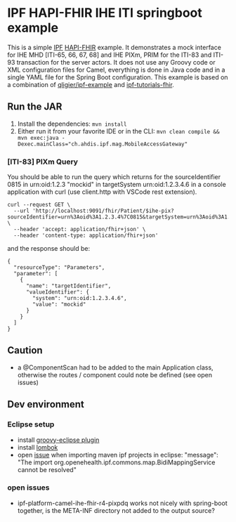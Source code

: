 # IPF HAPI-FHIR IHE ITI springboot example 

This is a simple [IPF](https://oehf.github.io/ipf/) [HAPI-FHIR](https://hapifhir.io/) example. It demonstrates a mock interface for IHE MHD [ITI-65, 66, 67, 68] and IHE PIXm, PRIM for the ITI-83 and ITI-93 transaction for the server actors. It does not use any Groovy code or XML configuration files for Camel, everything is done in Java code and in a single YAML file for the Spring Boot configuration. This example is based on a combination of [qligier/ipf-example](https://github.com/qligier/ipf-example) and [ipf-tutorials-fhir](https://github.com/oehf/ipf/tree/master/tutorials/fhir). 


## Run the JAR

1. Install the dependencies: `mvn install`
2. Either run it from your favorite IDE or in the CLI: `mvn clean compile && mvn exec:java -Dexec.mainClass="ch.ahdis.ipf.mag.MobileAccessGateway"`

### [ITI-83] PIXm Query
You should be able to run the query which returns for the sourceIdentifier 0815 in urn:oid:1.2.3 "mockid" in targetSystem urn:oid:1.2.3.4.6 in a console application with curl (use client.http with VSCode rest extension).

```
curl --request GET \
  --url 'http://localhost:9091/fhir/Patient/$ihe-pix?sourceIdentifier=urn%3Aoid%3A1.2.3.4%7C0815&targetSystem=urn%3Aoid%3A1.2.3.4.6' \
  --header 'accept: application/fhir+json' \
  --header 'content-type: application/fhir+json' 
```

and the response should be:

```
{
  "resourceType": "Parameters",
  "parameter": [
    {
      "name": "targetIdentifier",
      "valueIdentifier": {
        "system": "urn:oid:1.2.3.4.6",
        "value": "mockid"
      }
    }
  ]
}

```


## Caution
- a @ComponentScan had to be added to the main Application class, otherwise the routes / component could note  be defined (see open issues)

## Dev environment


### Eclipse setup
- install [groovy-eclipse plugin](https://github.com/groovy/groovy-eclipse)
- install [lombok](https://projectlombok.org/setup/eclipse)
- open [issue](https://groups.google.com/forum/?utm_medium=email&utm_source=footer#!msg/ipf-dev/DBDXZv3kfHE/hcg62rElBAAJ) when importing maven ipf projects in eclipse: "message": "The import org.openehealth.ipf.commons.map.BidiMappingService cannot be resolved" 

### open issues
- ipf-platform-camel-ihe-fhir-r4-pixpdq works not nicely with spring-boot together, is the META-INF directory not added to the output source?